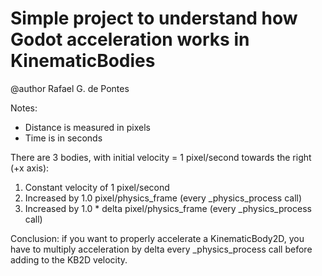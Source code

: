 # Simple project to understand how Godot acceleration works in KinematicBodies

@author Rafael G. de Pontes

Notes:

- Distance is measured in pixels
- Time is in seconds

There are 3 bodies, with initial velocity = 1 pixel/second towards the 
right (+x axis):

1) Constant velocity of 1 pixel/second
2) Increased by 1.0 pixel/physics_frame (every _physics_process call)
3) Increased by 1.0 * delta pixel/physics_frame (every _physics_process 
call)

Conclusion: if you want to properly accelerate a KinematicBody2D, you 
have to multiply acceleration by delta every _physics_process call 
before adding to the KB2D velocity.
